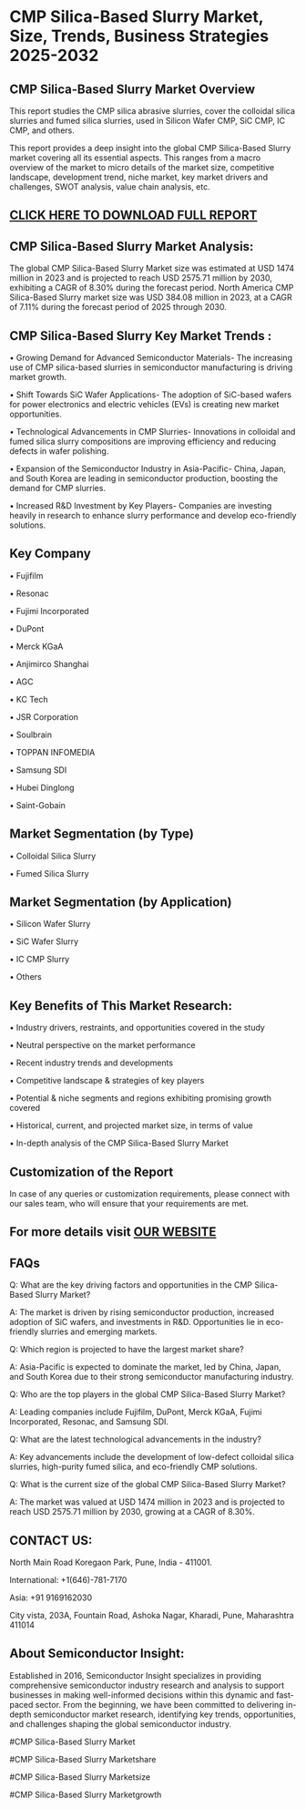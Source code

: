 CMP Silica-Based Slurry Market, Size, Trends, Business Strategies 2025-2032
=
CMP Silica-Based Slurry Market Overview
-
This report studies the CMP silica abrasive slurries, cover the colloidal silica slurries and fumed silica slurries, used in Silicon Wafer CMP, SiC CMP, IC CMP, and others.

This report provides a deep insight into the global CMP Silica-Based Slurry market covering all its essential aspects. This ranges from a macro overview of the market to micro details of the market size, competitive landscape, development trend, niche market, key market drivers and challenges, SWOT analysis, value chain analysis, etc.

[CLICK HERE TO DOWNLOAD FULL REPORT](https://semiconductorinsight.com/report/cmp-silica-based-slurry-market/)
-
CMP Silica-Based Slurry Market Analysis:
-
The global CMP Silica-Based Slurry Market size was estimated at USD 1474 million in 2023 and is projected to reach USD 2575.71 million by 2030, exhibiting a CAGR of 8.30% during the forecast period.
North America CMP Silica-Based Slurry market size was USD 384.08 million in 2023, at a CAGR of 7.11% during the forecast period of 2025 through 2030.

CMP Silica-Based Slurry Key Market Trends  :
-
•	Growing Demand for Advanced Semiconductor Materials- The increasing use of CMP silica-based slurries in semiconductor manufacturing is driving market growth.

•	Shift Towards SiC Wafer Applications- The adoption of SiC-based wafers for power electronics and electric vehicles (EVs) is creating new market opportunities.

•	Technological Advancements in CMP Slurries- Innovations in colloidal and fumed silica slurry compositions are improving efficiency and reducing defects in wafer polishing.

•	Expansion of the Semiconductor Industry in Asia-Pacific- China, Japan, and South Korea are leading in semiconductor production, boosting the demand for CMP slurries.

•	Increased R&D Investment by Key Players- Companies are investing heavily in research to enhance slurry performance and develop eco-friendly solutions.

Key Company
-
•	Fujifilm

•	Resonac

•	Fujimi Incorporated

•	DuPont

•	Merck KGaA

•	Anjimirco Shanghai

•	AGC

•	KC Tech

•	JSR Corporation

•	Soulbrain

•	TOPPAN INFOMEDIA

•	Samsung SDI

•	Hubei Dinglong

•	Saint-Gobain

Market Segmentation (by Type)
-
•	Colloidal Silica Slurry

•	Fumed Silica Slurry

Market Segmentation (by Application)
-
•	Silicon Wafer Slurry

•	SiC Wafer Slurry

•	IC CMP Slurry

•	Others

Key Benefits of This Market Research:
-
•	Industry drivers, restraints, and opportunities covered in the study

•	Neutral perspective on the market performance

•	Recent industry trends and developments

•	Competitive landscape & strategies of key players

•	Potential & niche segments and regions exhibiting promising growth covered

•	Historical, current, and projected market size, in terms of value

•	In-depth analysis of the CMP Silica-Based Slurry Market

Customization of the Report
-
In case of any queries or customization requirements, please connect with our sales team, who will ensure that your requirements are met.

For more details visit [OUR WEBSITE](https://semiconductorinsight.com/report/cmp-silica-based-slurry-market/)
-
FAQs
-
Q: What are the key driving factors and opportunities in the CMP Silica-Based Slurry Market?

A: The market is driven by rising semiconductor production, increased adoption of SiC wafers, and investments in R&D. Opportunities lie in eco-friendly slurries and emerging markets.

Q: Which region is projected to have the largest market share?

A: Asia-Pacific is expected to dominate the market, led by China, Japan, and South Korea due to their strong semiconductor manufacturing industry.

Q: Who are the top players in the global CMP Silica-Based Slurry Market?

A: Leading companies include Fujifilm, DuPont, Merck KGaA, Fujimi Incorporated, Resonac, and Samsung SDI.

Q: What are the latest technological advancements in the industry?

A: Key advancements include the development of low-defect colloidal silica slurries, high-purity fumed silica, and eco-friendly CMP solutions.

Q: What is the current size of the global CMP Silica-Based Slurry Market?

A: The market was valued at USD 1474 million in 2023 and is projected to reach USD 2575.71 million by 2030, growing at a CAGR of 8.30%.

CONTACT US:
-
North Main Road Koregaon Park, Pune, India - 411001.

International: +1(646)-781-7170

Asia: +91 9169162030

City vista, 203A, Fountain Road, Ashoka Nagar, Kharadi, Pune, Maharashtra 411014

About Semiconductor Insight:
-
Established in 2016, Semiconductor Insight specializes in providing comprehensive semiconductor industry research and analysis to support businesses in making well-informed decisions within this dynamic and fast-paced sector. From the beginning, we have been committed to delivering in-depth semiconductor market research, identifying key trends, opportunities, and challenges shaping the global semiconductor industry.

#CMP Silica-Based Slurry Market

#CMP Silica-Based Slurry Marketshare

#CMP Silica-Based Slurry Marketsize

#CMP Silica-Based Slurry Marketgrowth





